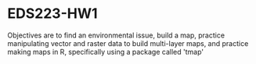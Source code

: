 # EDS223-HW1
Objectives are to find an environmental issue, build a map, practice manipulating vector and raster data to build multi-layer maps, and practice making maps in R, specifically using a package called 'tmap'
